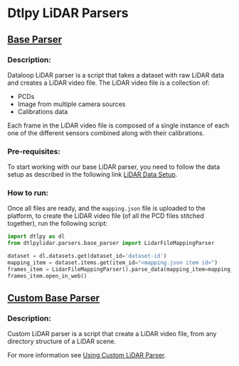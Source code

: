 # Dtlpy LiDAR Parsers

## [Base Parser](base_parser.py)

### Description:

Dataloop LiDAR parser is a script that takes a dataset with raw LiDAR data and creates a LiDAR video file.
The LiDAR video file is a collection of:

* PCDs
* Image from multiple camera sources
* Calibrations data

Each frame in the LiDAR video file is composed of a single instance of each one of the different sensors combined along
with their calibrations.

### Pre-requisites:

To start working with our base LiDAR parser, you need to follow the data setup as described in the following link
[LiDAR Data Setup](https://docs.dataloop.ai/docs/lidar-data-setup).

### How to run:

Once all files are ready, and the `mapping.json` file is uploaded to the platform, to create the LiDAR video file (of all the PCD files stitched together), run the following script:

```python
import dtlpy as dl
from dtlpylidar.parsers.base_parser import LidarFileMappingParser

dataset = dl.datasets.get(dataset_id='dataset-id')
mapping_item = dataset.items.get(item_id="<mapping.json item id>")
frames_item = LidarFileMappingParser().parse_data(mapping_item=mapping_item)
frames_item.open_in_web()
```


## [Custom Base Parser](custom_base_parser.py)

### Description:

Custom LiDAR parser is a script that create a LiDAR video file, from any directory structure of a LiDAR scene.

For more information see [Using Custom LiDAR Parser](https://developers.dataloop.ai/tutorials/data_management/items_and_annotations/other_data_types/lidar/chapter#using-custom-lidar-parser).

